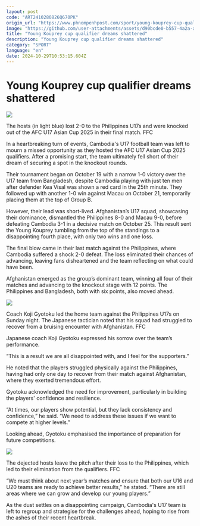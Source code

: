 ```yaml
---
layout: post
code: "ART2410280826Q670PK"
origin_url: "https://www.phnompenhpost.com/sport/young-kouprey-cup-qualifier-dreams-shattered"
image: "https://github.com/user-attachments/assets/d90bcde0-b557-4a2a-a12f-83e8c47abfe9"
title: "Young Kouprey cup qualifier dreams shattered"
description: "​​Young Kouprey cup qualifier dreams shattered​"
category: "SPORT"
language: "en"
date: 2024-10-29T10:53:15.604Z
---
```


# Young Kouprey cup qualifier dreams shattered

![](https://github.com/user-attachments/assets/e23fd69c-18a8-487e-b20f-14823eee5b0f)

The hosts (in light blue) lost 2-0 to the Philippines U17s and were knocked out of the AFC U17 Asian Cup 2025 in their final match. FFC

In a heartbreaking turn of events, Cambodia's U17 football team was left to mourn a missed opportunity as they hosted the AFC U17 Asian Cup 2025 qualifiers. After a promising start, the team ultimately fell short of their dream of securing a spot in the knockout rounds.

Their tournament began on October 19 with a narrow 1-0 victory over the U17 team from Bangladesh, despite Cambodia playing with just ten men after defender Kea Visal was shown a red card in the 25th minute. They followed up with another 1-0 win against Macau on October 21, temporarily placing them at the top of Group B.

However, their lead was short-lived. Afghanistan’s U17 squad, showcasing their dominance, dismantled the Philippines 8-0 and Macau 9-0, before defeating Cambodia 3-1 in a decisive match on October 25. This result sent the Young Kouprey tumbling from the top of the standings to a disappointing fourth place, with only two wins and one loss.

The final blow came in their last match against the Philippines, where Cambodia suffered a shock 2-0 defeat. The loss eliminated their chances of advancing, leaving fans disheartened and the team reflecting on what could have been.

Afghanistan emerged as the group’s dominant team, winning all four of their matches and advancing to the knockout stage with 12 points. The Philippines and Bangladesh, both with six points, also moved ahead.

![](https://github.com/user-attachments/assets/b38dce3c-f7bf-41ee-9572-551a98134384)

Coach Koji Gyotoku led the home team against the Philippines U17s on Sunday night. The Japanese tactician noted that his squad had struggled to recover from a bruising encounter with Afghanistan. FFC

Japanese coach Koji Gyotoku expressed his sorrow over the team’s performance.

“This is a result we are all disappointed with, and I feel for the supporters.”

He noted that the players struggled physically against the Philippines, having had only one day to recover from their match against Afghanistan, where they exerted tremendous effort.

Gyotoku acknowledged the need for improvement, particularly in building the players' confidence and resilience. 

“At times, our players show potential, but they lack consistency and confidence,” he said. “We need to address these issues if we want to compete at higher levels.”

Looking ahead, Gyotoku emphasised the importance of preparation for future competitions. 

![](https://github.com/user-attachments/assets/6cb7f985-4a5e-4758-9eb6-d8ebdb5f8ced)

The dejected hosts leave the pitch after their loss to the Philippines, which led to their elimination from the qualifiers. FFC

“We must think about next year’s matches and ensure that both our U16 and U20 teams are ready to achieve better results,” he stated. “There are still areas where we can grow and develop our young players.”

As the dust settles on a disappointing campaign, Cambodia's U17 team is left to regroup and strategise for the challenges ahead, hoping to rise from the ashes of their recent heartbreak.